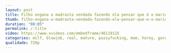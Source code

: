 ```yaml
---
layout: post
title: Filho engana a madrasta vendada fazendo ela pensar que é o marido
thumb: filho-engana-a-madrasta-vendada-fazendo-ela-pensar-que-e-o-marido
duration: "08:05"
permalink: /:title
video: https://www.xvideos.com/embedframe/46119115
categories: milf, blowjob, real, mature, pussyfucking, mom, horny, gorgeous, british, mommy, taboo, old-young, teen-seduces-mom, blind-fold-bdsm
qualidade: 720p
---
```

